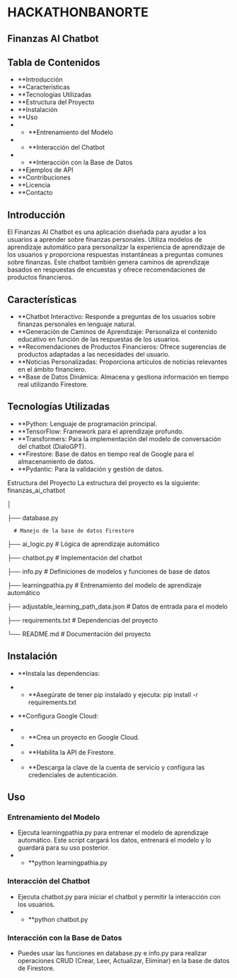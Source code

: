 # HACKATHONBANORTE

## Finanzas AI Chatbot
## Tabla de Contenidos

* **Introducción
* **Características
* **Tecnologías Utilizadas
* **Estructura del Proyecto
* **Instalación
* **Uso
* * **Entrenamiento del Modelo
* * **Interacción del Chatbot
* * **Interacción con la Base de Datos
* **Ejemplos de API
* **Contribuciones
* **Licencia
* **Contacto

## Introducción
El Finanzas AI Chatbot es una aplicación diseñada para ayudar a los usuarios a aprender sobre finanzas personales. Utiliza modelos de aprendizaje automático para personalizar la experiencia de aprendizaje de los usuarios y proporciona respuestas instantáneas a preguntas comunes sobre finanzas. Este chatbot también genera caminos de aprendizaje basados en respuestas de encuestas y ofrece recomendaciones de productos financieros.

## Características
* **Chatbot Interactivo: Responde a preguntas de los usuarios sobre finanzas personales en lenguaje natural.
* **Generación de Caminos de Aprendizaje: Personaliza el contenido educativo en función de las respuestas de los usuarios.
* **Recomendaciones de Productos Financieros: Ofrece sugerencias de productos adaptadas a las necesidades del usuario.
* **Noticias Personalizadas: Proporciona artículos de noticias relevantes en el ámbito financiero.
* **Base de Datos Dinámica: Almacena y gestiona información en tiempo real utilizando Firestore.

## Tecnologías Utilizadas
* **Python: Lenguaje de programación principal.
* **TensorFlow: Framework para el aprendizaje profundo.
* **Transformers: Para la implementación del modelo de conversación del chatbot (DialoGPT).
* **Firestore: Base de datos en tiempo real de Google para el almacenamiento de datos.
* **Pydantic: Para la validación y gestión de datos.

Estructura del Proyecto
La estructura del proyecto es la siguiente:
finanzas_ai_chatbot

│


├── database.py     

      # Manejo de la base de datos Firestore

├── ai_logic.py           # Lógica de aprendizaje automático

├── chatbot.py            # Implementación del chatbot

├── info.py               # Definiciones de modelos y funciones de base de datos

├── learningpathia.py     # Entrenamiento del modelo de aprendizaje automático

├── adjustable_learning_path_data.json  # Datos de entrada para el modelo

├── requirements.txt      # Dependencias del proyecto

└── README.md             # Documentación del proyecto



## Instalación
* **Instala las dependencias:
* * **Asegúrate de tener pip instalado y ejecuta:
pip install -r requirements.txt

* **Configura Google Cloud:
* * **Crea un proyecto en Google Cloud.
* * **Habilita la API de Firestore.
* * **Descarga la clave de la cuenta de servicio y configura las credenciales de autenticación.



## Uso
### Entrenamiento del Modelo
* Ejecuta learningpathia.py para entrenar el modelo de aprendizaje automático. Este script cargará los datos, entrenará el modelo y lo guardará para su uso posterior.
* * **python learningpathia.py

### Interacción del Chatbot
* Ejecuta chatbot.py para iniciar el chatbot y permitir la interacción con los usuarios.
* * **python chatbot.py

### Interacción con la Base de Datos
* Puedes usar las funciones en database.py e info.py para realizar operaciones CRUD (Crear, Leer, Actualizar, Eliminar) en la base de datos de Firestore.

